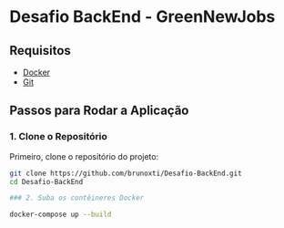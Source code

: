 # Desafio BackEnd - GreenNewJobs

## Requisitos

- [Docker](https://www.docker.com/products/docker-desktop)
- [Git](https://git-scm.com/)

## Passos para Rodar a Aplicação

### 1. Clone o Repositório

Primeiro, clone o repositório do projeto:

```sh
git clone https://github.com/brunoxti/Desafio-BackEnd.git
cd Desafio-BackEnd

### 2. Suba os contêineres Docker

docker-compose up --build
